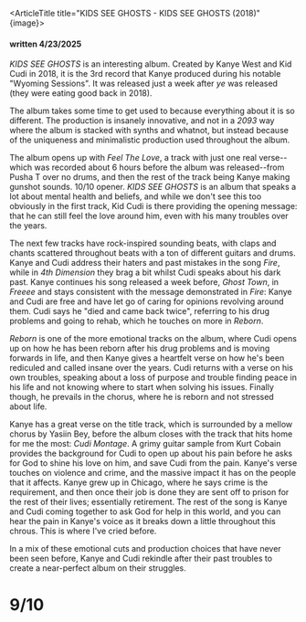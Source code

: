 <script>
    import ArticleTitle from '$lib/components/article-title.svelte';
    import { page } from '$app/stores';
    let image = $page.url.pathname + "/cover.webp"
</script>

<ArticleTitle title="KIDS SEE GHOSTS - KIDS SEE GHOSTS (2018)" {image}>

#### written 4/23/2025

*KIDS SEE GHOSTS* is an interesting album. Created by Kanye West and Kid Cudi in 2018, it is the 3rd record that Kanye produced during his notable "Wyoming Sessions". It was released just a week after *ye* was released (they were eating good back in 2018).

The album takes some time to get used to because everything about it is so different. The production is insanely innovative, and not in a *2093* way where the album is stacked with synths and whatnot, but instead because of the uniqueness and minimalistic production used throughout the album.

The album opens up with *Feel The Love*, a track with just one real verse--which was recorded about 6 hours before the album was released--from Pusha T over no drums, and then the rest of the track being Kanye making gunshot sounds. 10/10 opener. *KIDS SEE GHOSTS* is an album that speaks a lot about mental health and beliefs, and while we don't see this too obviously in the first track, Kid Cudi is there providing the opening message: that he can still feel the love around him, even with his many troubles over the years.

The next few tracks have rock-inspired sounding beats, with claps and chants scattered throughout beats with a ton of different guitars and drums. Kanye and Cudi address their haters and past mistakes in the song *Fire*, while in *4th Dimension* they brag a bit whilst Cudi speaks about his dark past. Kanye continues his song released a week before, *Ghost Town*, in *Freeee* and stays consistent with the message demonstrated in *Fire*: Kanye and Cudi are free and have let go of caring for opinions revolving around them. Cudi says he "died and came back twice", referring to his drug problems and going to rehab, which he touches on more in *Reborn*.

*Reborn* is one of the more emotional tracks on the album, where Cudi opens up on how he has been reborn after his drug problems and is moving forwards in life, and then Kanye gives a heartfelt verse on how he's been rediculed and called insane over the years. Cudi returns with a verse on his own troubles, speaking about a loss of purpose and trouble finding peace in his life and not knowing where to start when solving his issues. Finally though, he prevails in the chorus, where he is reborn and not stressed about life.

Kanye has a great verse on the title track, which is surrounded by a mellow chorus by Yasiin Bey, before the album closes with the track that hits home for me the most: *Cudi Montage*. A grimy guitar sample from Kurt Cobain provides the background for Cudi to open up about his pain before he asks for God to shine his love on him, and save Cudi from the pain. Kanye's verse touches on violence and crime, and the massive impact it has on the people that it affects. Kanye grew up in Chicago, where he says crime is the requirement, and then once their job is done they are sent off to prison for the rest of their lives; essentially retirement. The rest of the song is Kanye and Cudi coming together to ask God for help in this world, and you can hear the pain in Kanye's voice as it breaks down a little throughout this chrous. This is where I've cried before.

In a mix of these emotional cuts and production choices that have never been seen before, Kanye and Cudi rekindle after their past troubles to create a near-perfect album on their struggles.

# 9/10


</ArticleTitle>
